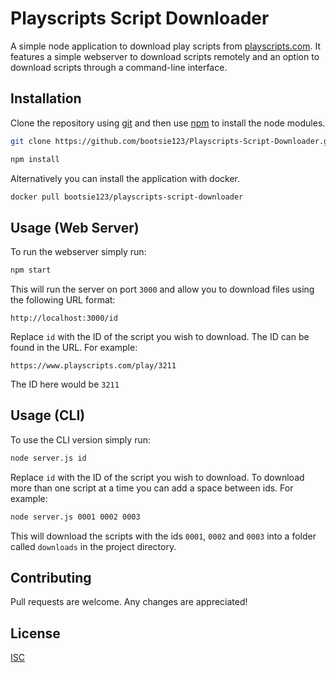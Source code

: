 # Playscripts Script Downloader

A simple node application to download play scripts from [playscripts.com](https://playscripts.com). It features a simple webserver to download scripts remotely and an option to download scripts through a command-line interface.

## Installation

Clone the repository using [git](https://git-scm.com/) and then use [npm](https://www.npmjs.com/) to install the node modules.

```bash
git clone https://github.com/bootsie123/Playscripts-Script-Downloader.git

npm install
```

Alternatively you can install the application with docker.

```bash
docker pull bootsie123/playscripts-script-downloader
```

## Usage (Web Server)

To run the webserver simply run:

```bash
npm start
```

This will run the server on port `3000` and allow you to download files using the following URL format:

```http://localhost:3000/id```

Replace `id` with the ID of the script you wish to download. The ID can be found in the URL. For example:

```https://www.playscripts.com/play/3211```

The ID here would be `3211`

## Usage (CLI)

To use the CLI version simply run:

```bash
node server.js id
```

Replace `id` with the ID of the script you wish to download. To download more than one script at a time you can add a space between ids. For example:

```bash
node server.js 0001 0002 0003
```

This will download the scripts with the ids `0001`, `0002` and `0003` into a folder called `downloads` in the project directory.


## Contributing
Pull requests are welcome. Any changes are appreciated!
## License
[ISC](https://choosealicense.com/licenses/isc/)
